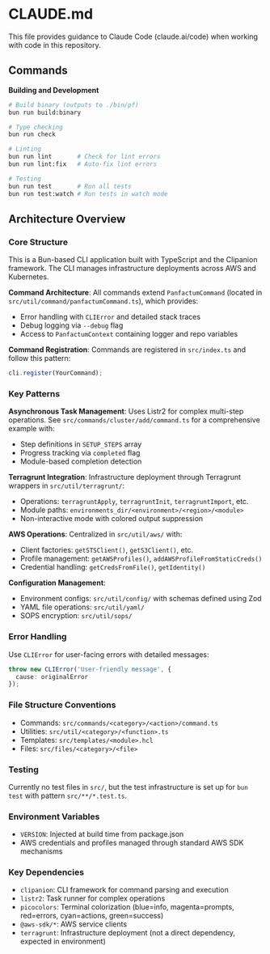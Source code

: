 # CLAUDE.md

This file provides guidance to Claude Code (claude.ai/code) when working with code in this repository.

## Commands

**Building and Development**
```bash
# Build binary (outputs to ./bin/pf)
bun run build:binary

# Type checking
bun run check

# Linting
bun run lint       # Check for lint errors
bun run lint:fix   # Auto-fix lint errors

# Testing
bun run test       # Run all tests
bun run test:watch # Run tests in watch mode
```

## Architecture Overview

### Core Structure
This is a Bun-based CLI application built with TypeScript and the Clipanion framework. The CLI manages infrastructure deployments across AWS and Kubernetes.

**Command Architecture**: All commands extend `PanfactumCommand` (located in `src/util/command/panfactumCommand.ts`), which provides:
- Error handling with `CLIError` and detailed stack traces
- Debug logging via `--debug` flag
- Access to `PanfactumContext` containing logger and repo variables

**Command Registration**: Commands are registered in `src/index.ts` and follow this pattern:
```typescript
cli.register(YourCommand);
```

### Key Patterns

**Asynchronous Task Management**: Uses Listr2 for complex multi-step operations. See `src/commands/cluster/add/command.ts` for a comprehensive example with:
- Step definitions in `SETUP_STEPS` array
- Progress tracking via `completed` flag
- Module-based completion detection

**Terragrunt Integration**: Infrastructure deployment through Terragrunt wrappers in `src/util/terragrunt/`:
- Operations: `terragruntApply`, `terragruntInit`, `terragruntImport`, etc.
- Module paths: `environments_dir/<environment>/<region>/<module>`
- Non-interactive mode with colored output suppression

**AWS Operations**: Centralized in `src/util/aws/` with:
- Client factories: `getSTSClient()`, `getS3Client()`, etc.
- Profile management: `getAWSProfiles()`, `addAWSProfileFromStaticCreds()`
- Credential handling: `getCredsFromFile()`, `getIdentity()`

**Configuration Management**:
- Environment configs: `src/util/config/` with schemas defined using Zod
- YAML file operations: `src/util/yaml/`
- SOPS encryption: `src/util/sops/`

### Error Handling
Use `CLIError` for user-facing errors with detailed messages:
```typescript
throw new CLIError('User-friendly message', { 
  cause: originalError 
});
```

### File Structure Conventions
- Commands: `src/commands/<category>/<action>/command.ts`
- Utilities: `src/util/<category>/<function>.ts`
- Templates: `src/templates/<module>.hcl`
- Files: `src/files/<category>/<file>`

### Testing
Currently no test files in `src/`, but the test infrastructure is set up for `bun test` with pattern `src/**/*.test.ts`.

### Environment Variables
- `VERSION`: Injected at build time from package.json
- AWS credentials and profiles managed through standard AWS SDK mechanisms

### Key Dependencies
- `clipanion`: CLI framework for command parsing and execution
- `listr2`: Task runner for complex operations
- `picocolors`: Terminal colorization (blue=info, magenta=prompts, red=errors, cyan=actions, green=success)
- `@aws-sdk/*`: AWS service clients
- `terragrunt`: Infrastructure deployment (not a direct dependency, expected in environment)